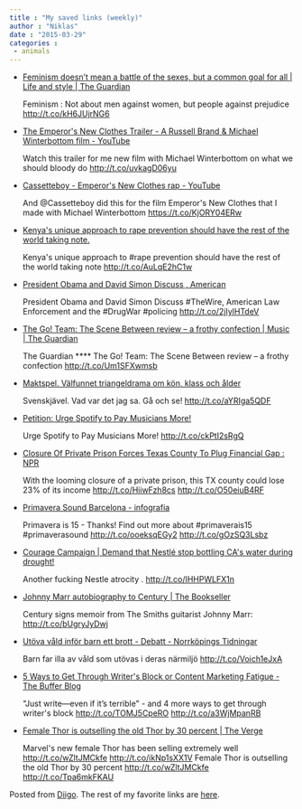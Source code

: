 ```yaml
---
title : "My saved links (weekly)"
author : "Niklas"
date : "2015-03-29"
categories : 
 - animals
---
```


- [Feminism doesn’t mean a battle of the sexes, but a common goal for all | Life and style | The Guardian](http://www.theguardian.com/lifeandstyle/womens-blog/2015/mar/27/feminism-battle-sexes-womens-rights-men?CMP=share_btn_tw)
    
    Feminism : Not about men against women, but people against prejudice http://t.co/kH6JUjrNG6
    
- [The Emperor's New Clothes Trailer - A Russell Brand & Michael Winterbottom film - YouTube](https://www.youtube.com/watch?v=U4Geq8dM13k&feature=youtu.be)
    
    Watch this trailer for me new film with Michael Winterbottom on what we should bloody do http://t.co/uvkagD06yu
    
- [Cassetteboy - Emperor's New Clothes rap - YouTube](https://www.youtube.com/watch?v=vbLGG5UGEKw)
    
    And @Cassetteboy did this for the film Emperor's New Clothes that I made with Michael Winterbottom https://t.co/KjORY04ERw
    
- [Kenya's unique approach to rape prevention should have the rest of the world taking note.](http://www.upworthy.com/kenyas-unique-approach-to-rape-prevention-should-have-the-rest-of-the-world-taking-note)
    
    Kenya's unique approach to #rape prevention should have the rest of the world taking note http://t.co/AuLqE2hC1w
    
    
- [President Obama and David Simon Discuss , American](http://t.co/2jIylHTdeV)
    
    President Obama and David Simon Discuss #TheWire, American Law Enforcement and the #DrugWar #policing http://t.co/2jIylHTdeV
    
    
- [The Go! Team: The Scene Between review – a frothy confection | Music | The Guardian](http://www.theguardian.com/music/2015/mar/26/the-go-team-the-scene-between-review?CMP=share_btn_tw)
    
    The Guardian \*\*\*\* The Go! Team: The Scene Between review – a frothy confection http://t.co/Um1SFXwmsb
    
- [Maktspel. Välfunnet triangeldrama om kön, klass och ålder](http://www.dn.se/arkiv/kultur/maktspel-valfunnet-triangeldrama-om-kon-klass-och-alder)
    
    Svenskjävel. Vad var det jag sa. Gå och se! http://t.co/aYRIga5QDF
    
- [Petition: Urge Spotify to Pay Musicians More!](http://www.thepetitionsite.com/796/405/167/urge-spotify-to-pay-musicians-more/)
    
    Urge Spotify to Pay Musicians More! http://t.co/ckPtI2sRgQ
    
- [Closure Of Private Prison Forces Texas County To Plug Financial Gap : NPR](http://www.npr.org/2015/03/26/394918220/closure-of-private-prison-forces-texas-county-to-plug-financial-gap)
    
    With the looming closure of a private prison, this TX county could lose 23% of its income http://t.co/HiiwFzh8cs http://t.co/O50eiuB4RF
    
- [Primavera Sound Barcelona - infografia](http://primaverasound.es/infografia)
    
    Primavera is 15 - Thanks! Find out more about #primaverais15 #primaverasound http://t.co/ooeksqEGy2 http://t.co/gOzSQ3Lsbz
    
    
- [Courage Campaign | Demand that Nestlé stop bottling CA's water during drought!](http://act.couragecampaign.org/sign/NestleDrought/?t=1&akid=1591.569801.C9DAXF)
    
    Another fucking Nestle atrocity . http://t.co/IHHPWLFX1n
    
- [Johnny Marr autobiography to Century | The Bookseller](http://www.thebookseller.com/news/johnny-marr-autobiography-century)
    
    Century signs memoir from The Smiths guitarist Johnny Marr: http://t.co/bUgryJyDwj
    
- [Utöva våld inför barn ett brott - Debatt - Norrköpings Tidningar](http://www.nt.se/opinion/debatt/utova-vald-infor-barn-ett-brott-10829405.aspx)
    
    Barn far illa av våld som utövas i deras närmiljö http://t.co/Voich1eJxA
    
- [5 Ways to Get Through Writer's Block or Content Marketing Fatigue - The Buffer Blog](https://blog.bufferapp.com/5-ways-to-get-through-writers-block-or-content-marketing-fatigue?utm_content=buffer7bfe6&utm_medium=social&utm_source=twitter.com&utm_campaign=buffer)
    
    "Just write—even if it’s terrible" - and 4 more ways to get through writer's block http://t.co/TOMJ5CpeRO http://t.co/a3WjMpanRB
    
- [Female Thor is outselling the old Thor by 30 percent | The Verge](http://www.theverge.com/2015/3/21/8269747/female-thor-is-outselling-the-old-thor-by-30-percent)
    
    Marvel's new female Thor has been selling extremely well http://t.co/wZltJMCkfe http://t.co/ikNp1sXX1V Female Thor is outselling the old Thor by 30 percent http://t.co/wZltJMCkfe http://t.co/Tpa6mkFKAU
    

Posted from [Diigo](https://www.diigo.com). The rest of my favorite links are [here](https://www.diigo.com/user/npivic).
